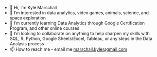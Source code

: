 - 👋 Hi, I’m Kyle Marschall
- 👀 I’m interested in data analytics, video games, animals, science, and space exploration
- 🌱 I’m currently learning Data Analytics through Google Certification Program, and other online courses
- 💞️ I’m looking to collaborate on anything to help sharpen my skills with SQL, R, Python, Google Sheets/Excel, Tableau, or any steps in the Data Analysis process
- 📫 How to reach me - email me marschall.kyle@gmail.com

<!---
KLM1187/KLM1187 is a ✨ special ✨ repository because its `README.md` (this file) appears on your GitHub profile.
You can click the Preview link to take a look at your changes.
--->
